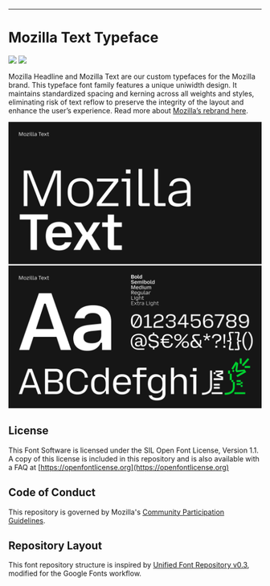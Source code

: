 ----

# Mozilla Text Typeface

[![][Fontbakery]](https://mozilla.github.io/mozilla-text-type.git/fontbakery/fontbakery-report.html)
[![][Universal]](https://mozilla.github.io/mozilla-text-type.git/fontbakery/fontbakery-report.html)

[Fontbakery]: https://img.shields.io/endpoint?url=https://raw.githubusercontent.com/mozilla/mozilla-text-type/gh-pages/badges/overall.json
[Universal]: https://img.shields.io/endpoint?url=https://raw.githubusercontent.com/mozilla/mozilla-text-type/gh-pages/badges/UniversalProfileChecks.json

Mozilla Headline and Mozilla Text are our custom typefaces for the Mozilla brand. This typeface font family features a unique uniwidth design. It maintains standardized spacing and kerning across all weights and styles, eliminating risk of text reflow to preserve the integrity of the layout and enhance the user’s experience. Read more about [Mozilla’s rebrand here](https://blog.mozilla.org/en/mozilla/mozilla-brand-next-era-of-tech/).

![Type specimen reading Mozilla Text.](./documentation/image1.png)
![Type specimen for Mozilla Text with numbers, symbols, and specific alpha characters.](./documentation/image2.png)

## License

This Font Software is licensed under the SIL Open Font License, Version 1.1. A copy of this license is included in this repository and is also available with a FAQ at [https://openfontlicense.org](https://openfontlicense.org)

## Code of Conduct

This repository is governed by Mozilla's [Community Participation Guidelines](https://github.com/mozilla/mozilla-text-type/blob/main/CODE_OF_CONDUCT.md).

## Repository Layout

This font repository structure is inspired by [Unified Font Repository v0.3](https://github.com/unified-font-repository/Unified-Font-Repository), modified for the Google Fonts workflow.
